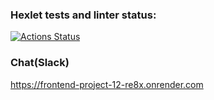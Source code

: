 ### Hexlet tests and linter status:
[![Actions Status](https://github.com/Ahtoxa83/frontend-project-12/actions/workflows/hexlet-check.yml/badge.svg)](https://github.com/Ahtoxa83/frontend-project-12/actions)


### Chat(Slack)
https://frontend-project-12-re8x.onrender.com